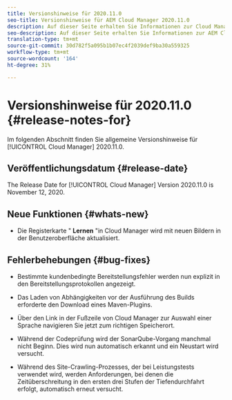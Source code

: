 ```yaml
---
title: Versionshinweise für 2020.11.0
seo-title: Versionshinweise für AEM Cloud Manager 2020.11.0
description: Auf dieser Seite erhalten Sie Informationen zur Cloud Manager-Version 2020.11.0.
seo-description: Auf dieser Seite erhalten Sie Informationen zur AEM Cloud Manager-Version 2020.11.0.
translation-type: tm+mt
source-git-commit: 30d782f5a095b1b07ec4f2039def9ba30a559325
workflow-type: tm+mt
source-wordcount: '164'
ht-degree: 31%

---
```


# Versionshinweise für 2020.11.0 {#release-notes-for}

Im folgenden Abschnitt finden Sie allgemeine Versionshinweise für [!UICONTROL Cloud Manager] 2020.11.0.

## Veröffentlichungsdatum {#release-date}

The Release Date for [!UICONTROL Cloud Manager] Version 2020.11.0 is November 12, 2020.

## Neue Funktionen {#whats-new}

* Die Registerkarte &quot; **Lernen** &quot;in Cloud Manager wird mit neuen Bildern in der Benutzeroberfläche aktualisiert.

## Fehlerbehebungen {#bug-fixes}

* Bestimmte kundenbedingte Bereitstellungsfehler werden nun explizit in den Bereitstellungsprotokollen angezeigt.

* Das Laden von Abhängigkeiten vor der Ausführung des Builds erforderte den Download eines Maven-Plugins.

* Über den Link in der Fußzeile von Cloud Manager zur Auswahl einer Sprache navigieren Sie jetzt zum richtigen Speicherort.

* Während der Codeprüfung wird der SonarQube-Vorgang manchmal nicht Beginn. Dies wird nun automatisch erkannt und ein Neustart wird versucht.

* Während des Site-Crawling-Prozesses, der bei Leistungstests verwendet wird, werden Anforderungen, bei denen die Zeitüberschreitung in den ersten drei Stufen der Tiefendurchfahrt erfolgt, automatisch erneut versucht.
